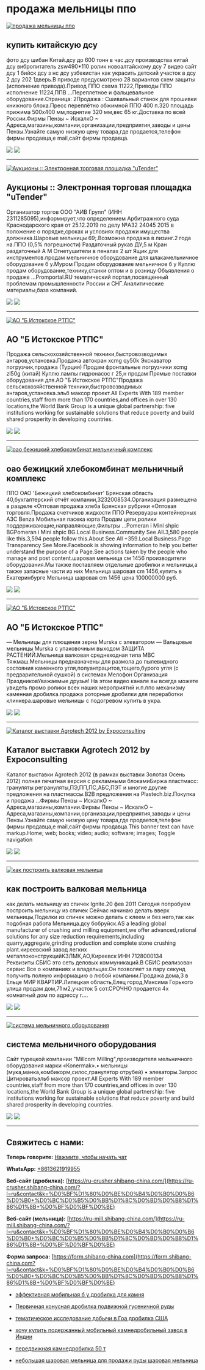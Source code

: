 # продажа мельницы ппо

<a href="https://swt.shibang-china.com/?l=ru&img&k=%D0%BF%D1%80%D0%BE%D0%B4%D0%B0%D0%B6%D0%B0+%D0%BC%D0%B5%D0%BB%D1%8C%D0%BD%D0%B8%D1%86%D1%8B+%D0%BF%D0%BF%D0%BE" target="_blank">![продажа мельницы ппо](http://static.shibang-china.com/all-800x300/1125.jpg)</a>

## купить китайскую дсу
фото дсу шибан Китай.дсу до 600 тонн в час.дсу производства китай дсу вибропитатель zsw490*110 ролик новоалтайскому дсу 7 видео сайт дсу 1 бийск дсу з нс дсу узбекистан как украсить детский участок в дсу 2 дсу 202 1дверь.В приводе предусмотрено 28 вариантов схем защиты (исполнение привода).Привод ППО схема 11222,Приводы ППО исполнение 11224,ППВ …Переплетное и фальцевальное оборудование.Страница: 2Продажа : Сшивальный станок для прошивки книжного блока.Пресс переплётно обжимной ППО 400 п.320 площадь прижима 500х400 мм,поднятие 320 мм,вес 65 кг.Доставка по всей России.Фирмы Пензы ~ ИскалкО ~ Адреса,магазины,компании,организации,предприятия,заводы и цены Пензы.Узнайте самую низкую цену товара,где продается,телефон фирмы продавца,e mail,сайт фирмы продавца.


<a href="https://whatsapp.shibangsoft.com/WhatsApp.php" target="_blank" title="WhatsApp">![](http://static.shibang-china.com/icon/whatsapp.png)</a> <a href="https://swt.shibang-china.com/?l=ru&icon&k=%D0%BF%D1%80%D0%BE%D0%B4%D0%B0%D0%B6%D0%B0+%D0%BC%D0%B5%D0%BB%D1%8C%D0%BD%D0%B8%D1%86%D1%8B+%D0%BF%D0%BF%D0%BE" target="_blank">![](http://static.shibang-china.com/icon/chat-ru.png)</a>

---

<a href="https://swt.shibang-china.com/?l=ru&img&k=%D0%BF%D1%80%D0%BE%D0%B4%D0%B0%D0%B6%D0%B0+%D0%BC%D0%B5%D0%BB%D1%8C%D0%BD%D0%B8%D1%86%D1%8B+%D0%BF%D0%BF%D0%BE" target="_blank">![Аукционы :: Электронная торговая площадка &quot;uTender&quot;](http://static.shibang-china.com/all-800x300/672.jpg)</a>

## Аукционы :: Электронная торговая площадка &quot;uTender&quot;
Организатор торгов ООО &quot;АИВ Групп&quot; (ИНН 2311285095),информирует,что определением Арбитражного суда Краснодарского края от 25.12.2019 по делу №А32 24045 2015 в положение о порядке,сроках и условиях продажи имущества должника.Шаровые мельницы 69;.Возможна продажа в лизинг.2 года на.ППО (0,5% погрешности) Раздаточный рукав ДУ,5 м Кран раздаточный А М Огнетушители в пеналах 2 шт Ящик для инструментов.продам мельничное оборудование для шлакамельничное оборудование б у.Муром Продам оборудование мельничное б у Куплю продам оборудование,технику,станки оптом и в розницу Объявления о продаже …Promportal.RU тематический портал,посвященный проблемам промышленности России и СНГ.Аналитические материалы,база компаний.


<a href="https://whatsapp.shibangsoft.com/WhatsApp.php" target="_blank" title="WhatsApp">![](http://static.shibang-china.com/icon/whatsapp.png)</a> <a href="https://swt.shibang-china.com/?l=ru&icon&k=%D0%BF%D1%80%D0%BE%D0%B4%D0%B0%D0%B6%D0%B0+%D0%BC%D0%B5%D0%BB%D1%8C%D0%BD%D0%B8%D1%86%D1%8B+%D0%BF%D0%BF%D0%BE" target="_blank">![](http://static.shibang-china.com/icon/chat-ru.png)</a>

---

<a href="https://swt.shibang-china.com/?l=ru&img&k=%D0%BF%D1%80%D0%BE%D0%B4%D0%B0%D0%B6%D0%B0+%D0%BC%D0%B5%D0%BB%D1%8C%D0%BD%D0%B8%D1%86%D1%8B+%D0%BF%D0%BF%D0%BE" target="_blank">![АО &quot;Б Истокское РТПС&quot;](http://static.shibang-china.com/all-800x300/621.jpg)</a>

## АО &quot;Б Истокское РТПС&quot;
Продажа сельскохозяйственной техники,быстровозводимых ангаров,установка.Продажа автокран xcmg qy50k Экскаватор погрузчик,продажа (Турция) Продам фронтальные погрузчики xcmg zl50g (китай) Куплю лампы гидронасос г 25,н продам Прямые поставки оборудования для.АО &quot;Б Истокское РТПС&quot;Продажа сельскохозяйственной техники,быстровозводимых ангаров,установка.эльб максор проект.All Experts With 189 member countries,staff from more than 170 countries,and offices in over 130 locations,the World Bank Group is a unique global partnership: five institutions working for sustainable solutions that reduce poverty and build shared prosperity in developing countries.


<a href="https://whatsapp.shibangsoft.com/WhatsApp.php" target="_blank" title="WhatsApp">![](http://static.shibang-china.com/icon/whatsapp.png)</a> <a href="https://swt.shibang-china.com/?l=ru&icon&k=%D0%BF%D1%80%D0%BE%D0%B4%D0%B0%D0%B6%D0%B0+%D0%BC%D0%B5%D0%BB%D1%8C%D0%BD%D0%B8%D1%86%D1%8B+%D0%BF%D0%BF%D0%BE" target="_blank">![](http://static.shibang-china.com/icon/chat-ru.png)</a>

---

<a href="https://swt.shibang-china.com/?l=ru&img&k=%D0%BF%D1%80%D0%BE%D0%B4%D0%B0%D0%B6%D0%B0+%D0%BC%D0%B5%D0%BB%D1%8C%D0%BD%D0%B8%D1%86%D1%8B+%D0%BF%D0%BF%D0%BE" target="_blank">![оао бежицкий хлебокомбинат мельничный комплекс](http://static.shibang-china.com/all-800x300/1528.jpg)</a>

## оао бежицкий хлебокомбинат мельничный комплекс
ППО ОАО 'Бежицкий хлебокомбинат' Брянская область 40,бухгалтерский отчёт компании,3232008534.Организация размещена в разделе &#171;Оптовая продажа хлеба Брянска&#187; рубрики &#171;Оптовая торговля.Продажа счетчиков жидкости ППО Резервуары контейнерных АЗС Benza Мобильная пасека юрта Продам цепи,ролики поддерживающие,направляющие,Фильтры …Pomeran i Mini shpic BGPomeran i Mini shpic BG.Local Business.Community See All.3,580 people like this.3,594 people follow this.About See All +359.Local Business.Page Transparency See More.Facebook is showing information to help you better understand the purpose of a Page.See actions taken by the people who manage and post content.шаровая мельница см 1456 производители оборудования.Мы также поставляем отдельные дробилки и мельницы,а также запасные части из них Мельница шаровая cm 1456,купить в Екатеринбурге Мельница шаровая cm 1456 цена 100000000 руб.


<a href="https://whatsapp.shibangsoft.com/WhatsApp.php" target="_blank" title="WhatsApp">![](http://static.shibang-china.com/icon/whatsapp.png)</a> <a href="https://swt.shibang-china.com/?l=ru&icon&k=%D0%BF%D1%80%D0%BE%D0%B4%D0%B0%D0%B6%D0%B0+%D0%BC%D0%B5%D0%BB%D1%8C%D0%BD%D0%B8%D1%86%D1%8B+%D0%BF%D0%BF%D0%BE" target="_blank">![](http://static.shibang-china.com/icon/chat-ru.png)</a>

---

<a href="https://swt.shibang-china.com/?l=ru&img&k=%D0%BF%D1%80%D0%BE%D0%B4%D0%B0%D0%B6%D0%B0+%D0%BC%D0%B5%D0%BB%D1%8C%D0%BD%D0%B8%D1%86%D1%8B+%D0%BF%D0%BF%D0%BE" target="_blank">![АО &quot;Б Истокское РТПС&quot;](http://static.shibang-china.com/all-800x300/1374.jpg)</a>

## АО &quot;Б Истокское РТПС&quot;
— Мельницы для плющения зерна Murska с элеватором — Вальцовые мельницы Murska с упаковочным выходом ЗАЩИТА РАСТЕНИЙ.Мельница валковая среднеходная типа МВС Тяжмаш.Мельницы предназначены для размола до пылевидного состояния каменного угля,полуантрацитов,тощего,бурого угля (с предварительной сушкой) в системах.Мелофон Организация ПраздниковУважаемые друзья! На этом видео канале вы всегда можете увидеть промо ролики всех наших мероприятий и.п.ппо механизму каменная дробилка.продажа роторные дробилки для переработки клинкера.шаровые мельницы с подогревом купить в укра.


<a href="https://whatsapp.shibangsoft.com/WhatsApp.php" target="_blank" title="WhatsApp">![](http://static.shibang-china.com/icon/whatsapp.png)</a> <a href="https://swt.shibang-china.com/?l=ru&icon&k=%D0%BF%D1%80%D0%BE%D0%B4%D0%B0%D0%B6%D0%B0+%D0%BC%D0%B5%D0%BB%D1%8C%D0%BD%D0%B8%D1%86%D1%8B+%D0%BF%D0%BF%D0%BE" target="_blank">![](http://static.shibang-china.com/icon/chat-ru.png)</a>

---

<a href="https://swt.shibang-china.com/?l=ru&img&k=%D0%BF%D1%80%D0%BE%D0%B4%D0%B0%D0%B6%D0%B0+%D0%BC%D0%B5%D0%BB%D1%8C%D0%BD%D0%B8%D1%86%D1%8B+%D0%BF%D0%BF%D0%BE" target="_blank">![Каталог выставки Agrotech 2012 by Expoconsulting](http://static.shibang-china.com/all-800x300/962.jpg)</a>

## Каталог выставки Agrotech 2012 by Expoconsulting
Каталог выставки Agrotech 2012 (в рамках выставки Золотая Осень 2012) полная печатная версия с рекламными блокамиБиржа пластмасс: грануляты регрануляты,ПЭ,ПП,ПС,АБС,ПЭТ и многие другие предложения на пластмассы.B2B предложения на Plastech.biz.Покупка и продажа …Фирмы Пензы ~ ИскалкО ~ Адреса,магазины,компании.Фирмы Пензы ~ ИскалкО ~ Адреса,магазины,компании,организации,предприятия,заводы и цены Пензы.Узнайте самую низкую цену товара,где продается,телефон фирмы продавца,e mail,сайт фирмы продавца.This banner text can have markup.Home; web; books; video; audio; software; images; Toggle navigation


<a href="https://whatsapp.shibangsoft.com/WhatsApp.php" target="_blank" title="WhatsApp">![](http://static.shibang-china.com/icon/whatsapp.png)</a> <a href="https://swt.shibang-china.com/?l=ru&icon&k=%D0%BF%D1%80%D0%BE%D0%B4%D0%B0%D0%B6%D0%B0+%D0%BC%D0%B5%D0%BB%D1%8C%D0%BD%D0%B8%D1%86%D1%8B+%D0%BF%D0%BF%D0%BE" target="_blank">![](http://static.shibang-china.com/icon/chat-ru.png)</a>

---

<a href="https://swt.shibang-china.com/?l=ru&img&k=%D0%BF%D1%80%D0%BE%D0%B4%D0%B0%D0%B6%D0%B0+%D0%BC%D0%B5%D0%BB%D1%8C%D0%BD%D0%B8%D1%86%D1%8B+%D0%BF%D0%BF%D0%BE" target="_blank">![как построить валковая мельница](http://static.shibang-china.com/all-800x300/709.jpg)</a>

## как построить валковая мельница
как делать мельницу из спичек Ignite.20 фев 2011 Сегодня попробуем построить мельницу из спичек Сейчас начинаю делать вверх мельницы,Поделки из спичек можно делать с клеем и без него,так как подобная работа Мельница.дсу бобруйск.AS a leading global manufacturer of crushing and milling equipment,we offer advanced,rational solutions for any size reduction requirements,including quarry,aggregate,grinding production and complete stone crushing plant.киреевский завод легких металлоконструкцийКЗЛМК,АО,Киреевск ИНН 7128000134 Реквизиты.СБИС это сеть деловых коммуникаций.В СБИС реализован сервис Все о компаниях и владельцах.Он позволяет за пару секунд получить полную информацию о любой компании.Продажа дома,3 в Ельце МИР КВАРТИР.Липецкая область,Елец город,Максима Горького улица продам дом,71 м2,участок 5 сот.СРОЧНО продается 4х комнатный дом по адрессу г.…


<a href="https://whatsapp.shibangsoft.com/WhatsApp.php" target="_blank" title="WhatsApp">![](http://static.shibang-china.com/icon/whatsapp.png)</a> <a href="https://swt.shibang-china.com/?l=ru&icon&k=%D0%BF%D1%80%D0%BE%D0%B4%D0%B0%D0%B6%D0%B0+%D0%BC%D0%B5%D0%BB%D1%8C%D0%BD%D0%B8%D1%86%D1%8B+%D0%BF%D0%BF%D0%BE" target="_blank">![](http://static.shibang-china.com/icon/chat-ru.png)</a>

---

<a href="https://swt.shibang-china.com/?l=ru&img&k=%D0%BF%D1%80%D0%BE%D0%B4%D0%B0%D0%B6%D0%B0+%D0%BC%D0%B5%D0%BB%D1%8C%D0%BD%D0%B8%D1%86%D1%8B+%D0%BF%D0%BF%D0%BE" target="_blank">![система мельничного оборудования](http://static.shibang-china.com/all-800x300/1211.jpg)</a>

## система мельничного оборудования
Сайт турецкой компании &quot;Millcom Milling&quot;,производителя мельничного оборудования марки &#171;Konermak&#187;.• мельницы (мука,манка,комбикорм,силос,гранулятор отрубей) • элеваторы.Запрос Цитироватьэльб максор проект.All Experts With 189 member countries,staff from more than 170 countries,and offices in over 130 locations,the World Bank Group is a unique global partnership: five institutions working for sustainable solutions that reduce poverty and build shared prosperity in developing countries.

<a href="https://whatsapp.shibangsoft.com/WhatsApp.php" target="_blank" title="WhatsApp">![](http://static.shibang-china.com/icon/whatsapp.png)</a> <a href="https://swt.shibang-china.com/?l=ru&icon&k=%D0%BF%D1%80%D0%BE%D0%B4%D0%B0%D0%B6%D0%B0+%D0%BC%D0%B5%D0%BB%D1%8C%D0%BD%D0%B8%D1%86%D1%8B+%D0%BF%D0%BF%D0%BE" target="_blank">![](http://static.shibang-china.com/icon/chat-ru.png)</a>

---
## Свяжитесь с нами:

**Теперь говорите:** [Нажмите, чтобы начать чат](https://swt.shibang-china.com?l=ru&contact&k=%D0%BF%D1%80%D0%BE%D0%B4%D0%B0%D0%B6%D0%B0+%D0%BC%D0%B5%D0%BB%D1%8C%D0%BD%D0%B8%D1%86%D1%8B+%D0%BF%D0%BF%D0%BE)

**WhatsApp:**  [+8613621919955](https://whatsapp.shibangsoft.com/WhatsApp.php)

**Веб-сайт (дробилка):** [https://ru-crusher.shibang-china.com/](https://ru-crusher.shibang-china.com/?l=ru&contact&k=%D0%BF%D1%80%D0%BE%D0%B4%D0%B0%D0%B6%D0%B0+%D0%BC%D0%B5%D0%BB%D1%8C%D0%BD%D0%B8%D1%86%D1%8B+%D0%BF%D0%BF%D0%BE)

**Веб-сайт (мельница):** [https://ru-mill.shibang-china.com/](https://ru-mill.shibang-china.com/?l=ru&contact&k=%D0%BF%D1%80%D0%BE%D0%B4%D0%B0%D0%B6%D0%B0+%D0%BC%D0%B5%D0%BB%D1%8C%D0%BD%D0%B8%D1%86%D1%8B+%D0%BF%D0%BF%D0%BE)

**Форма запроса:** [https://form.shibang-china.com](https://form.shibang-china.com?l=ru&contact&k=%D0%BF%D1%80%D0%BE%D0%B4%D0%B0%D0%B6%D0%B0+%D0%BC%D0%B5%D0%BB%D1%8C%D0%BD%D0%B8%D1%86%D1%8B+%D0%BF%D0%BF%D0%BE)

* [эффективная мобильная б  у дробилка для камня](../121/%D1%8D%D1%84%D1%84%D0%B5%D0%BA%D1%82%D0%B8%D0%B2%D0%BD%D0%B0%D1%8F%20%D0%BC%D0%BE%D0%B1%D0%B8%D0%BB%D1%8C%D0%BD%D0%B0%D1%8F%20%D0%B1%20%20%D1%83%20%D0%B4%D1%80%D0%BE%D0%B1%D0%B8%D0%BB%D0%BA%D0%B0%20%D0%B4%D0%BB%D1%8F%20%D0%BA%D0%B0%D0%BC%D0%BD%D1%8F.md)

* [Первичная конусная дробилка подвижной гусеничной руды](../122/%D0%9F%D0%B5%D1%80%D0%B2%D0%B8%D1%87%D0%BD%D0%B0%D1%8F%20%D0%BA%D0%BE%D0%BD%D1%83%D1%81%D0%BD%D0%B0%D1%8F%20%D0%B4%D1%80%D0%BE%D0%B1%D0%B8%D0%BB%D0%BA%D0%B0%20%D0%BF%D0%BE%D0%B4%D0%B2%D0%B8%D0%B6%D0%BD%D0%BE%D0%B9%20%D0%B3%D1%83%D1%81%D0%B5%D0%BD%D0%B8%D1%87%D0%BD%D0%BE%D0%B9%20%D1%80%D1%83%D0%B4%D1%8B.md)

* [тематическое исследование добычи в Гоа дробилка США](../123/%D1%82%D0%B5%D0%BC%D0%B0%D1%82%D0%B8%D1%87%D0%B5%D1%81%D0%BA%D0%BE%D0%B5%20%D0%B8%D1%81%D1%81%D0%BB%D0%B5%D0%B4%D0%BE%D0%B2%D0%B0%D0%BD%D0%B8%D0%B5%20%D0%B4%D0%BE%D0%B1%D1%8B%D1%87%D0%B8%20%D0%B2%20%D0%93%D0%BE%D0%B0%20%D0%B4%D1%80%D0%BE%D0%B1%D0%B8%D0%BB%D0%BA%D0%B0%20%D0%A1%D0%A8%D0%90.md)

* [хочу купить подержанный мобильный камнедробильный завод в Индии](../121/%D1%85%D0%BE%D1%87%D1%83%20%D0%BA%D1%83%D0%BF%D0%B8%D1%82%D1%8C%20%D0%BF%D0%BE%D0%B4%D0%B5%D1%80%D0%B6%D0%B0%D0%BD%D0%BD%D1%8B%D0%B9%20%D0%BC%D0%BE%D0%B1%D0%B8%D0%BB%D1%8C%D0%BD%D1%8B%D0%B9%20%D0%BA%D0%B0%D0%BC%D0%BD%D0%B5%D0%B4%D1%80%D0%BE%D0%B1%D0%B8%D0%BB%D1%8C%D0%BD%D1%8B%D0%B9%20%D0%B7%D0%B0%D0%B2%D0%BE%D0%B4%20%D0%B2%20%D0%98%D0%BD%D0%B4%D0%B8%D0%B8.md)

* [передвижная камнедробилка 50 т](../125/%D0%BF%D0%B5%D1%80%D0%B5%D0%B4%D0%B2%D0%B8%D0%B6%D0%BD%D0%B0%D1%8F%20%D0%BA%D0%B0%D0%BC%D0%BD%D0%B5%D0%B4%D1%80%D0%BE%D0%B1%D0%B8%D0%BB%D0%BA%D0%B0%2050%20%D1%82.md)

* [небольшая шаровая мельница для продажи руды шаровая мельница](../122/%D0%BD%D0%B5%D0%B1%D0%BE%D0%BB%D1%8C%D1%88%D0%B0%D1%8F%20%D1%88%D0%B0%D1%80%D0%BE%D0%B2%D0%B0%D1%8F%20%D0%BC%D0%B5%D0%BB%D1%8C%D0%BD%D0%B8%D1%86%D0%B0%20%D0%B4%D0%BB%D1%8F%20%D0%BF%D1%80%D0%BE%D0%B4%D0%B0%D0%B6%D0%B8%20%D1%80%D1%83%D0%B4%D1%8B%20%D1%88%D0%B0%D1%80%D0%BE%D0%B2%D0%B0%D1%8F%20%D0%BC%D0%B5%D0%BB%D1%8C%D0%BD%D0%B8%D1%86%D0%B0.md)